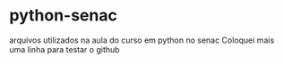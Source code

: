 # python-senac
arquivos utilizados na aula do curso em python no senac
Coloquei mais uma linha para testar o github
